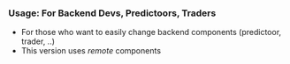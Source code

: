 ### Usage: For Backend Devs, Predictoors, Traders

- For those who want to easily change backend components (predictoor, trader, ..)
- This version uses *remote* components
